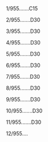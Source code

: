 1/955.......C15 


2/955.......D30 


3/955.......D30 


4/955.......D30 


5/955.......D30 


6/955.......D30 


7/955.......D30 


8/955.......D30 


9/955.......D30 


10/955.......D30 


11/955.......D30 


12/955.... 


